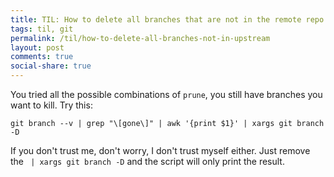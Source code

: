```yaml
---
title: TIL: How to delete all branches that are not in the remote repo
tags: til, git
permalink: /til/how-to-delete-all-branches-not-in-upstream
layout: post
comments: true
social-share: true
---
```


You tried all the possible combinations of `prune`, you still have branches you want to kill. Try this:

```
git branch --v | grep "\[gone\]" | awk '{print $1}' | xargs git branch -D
```

If you don't trust me, don't worry, I don't trust myself either. Just remove the ` | xargs git branch -D` and the script will only print the result.